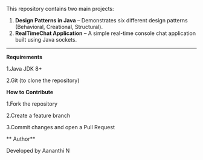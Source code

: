 
This repository contains two main projects:  

1. **Design Patterns in Java** – Demonstrates six different design patterns (Behavioral, Creational, Structural).  
2. **RealTimeChat Application** – A simple real-time console chat application built using Java sockets.  

---

**Requirements**

1.Java JDK 8+

2.Git (to clone the repository)

**How to Contribute**

1.Fork the repository

2.Create a feature branch

3.Commit changes and open a Pull Request

** Author**

Developed by Aananthi N

